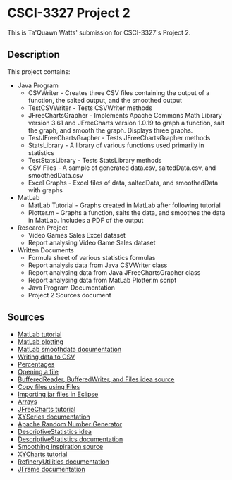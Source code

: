 # CSCI-3327 Project 2
This is Ta'Quawn Watts' submission for CSCI-3327's Project 2.

## Description
This project contains:
- Java Program
  - CSVWriter - Creates three CSV files containing the output of a function, the salted output, and the smoothed output
  - TestCSVWriter - Tests CSVWriter methods
  - JFreeChartsGrapher - Implements Apache Commons Math Library version 3.61 and JFreeCharts version 1.0.19 to graph a function, salt the graph, and smooth the graph. Displays three graphs.
  - TestJFreeChartsGrapher - Tests JFreeChartsGrapher methods
  - StatsLibrary - A library of various functions used primarily in statistics
  - TestStatsLibrary - Tests StatsLibrary methods
  - CSV Files - A sample of generated data.csv, saltedData.csv, and smoothedData.csv
  - Excel Graphs - Excel files of data, saltedData, and smoothedData with graphs
- MatLab
  - MatLab Tutorial - Graphs created in MatLab after following tutorial
  - Plotter.m - Graphs a function, salts the data, and smoothes the data in MatLab. Includes a PDF of the output
- Research Project
  - Video Games Sales Excel dataset
  - Report analysing Video Game Sales dataset
- Written Documents
  - Formula sheet of various statistics formulas
  - Report analysis data from Java CSVWriter class
  - Report analysing data from Java JFreeChartsGrapher class
  - Report analysing data from MatLab Plotter.m script
  - Java Program Documentation
  - Project 2 Sources document
  
## Sources
- [MatLab tutorial](https://www.mathworks.com/help/matlab/creating_plots/using-high-level-plotting-functions.html)
- [MatLab plotting](https://www.tutorialspoint.com/matlab/matlab_plotting.htm)
- [MatLab smoothdata documentation](https://www.mathworks.com/help/matlab/ref/smoothdata.html#bvmwdcu-1)
- [Writing data to CSV](https://springhow.com/java-write-csv/)
- [Percentages](https://www.mathworks.com/help/matlab/math/floating-point-numbers-within-specific-range.html)
- [Opening a file](https://www.digitalocean.com/community/tutorials/java-open-file)
- [BufferedReader, BufferedWriter, and Files idea source](https://stackoverflow.com/questions/64629900/how-to-replace-specific-string-in-a-text-file-by-java)
- [Copy files using Files](https://www.tabnine.com/code/java/methods/java.nio.file.Files/copy)
- [Importing jar files in Eclipse](https://www.edureka.co/community/4028/how-to-import-a-jar-file-in-eclipse)
- [Arrays](https://www.geeksforgeeks.org/arrays-in-java)
- [JFreeCharts tutorial](https://www.tutorialspoint.com/jfreechart/index.htm)
- [XYSeries documentation](https://www.jfree.org/jfreechart/javadoc/org/jfree/data/xy/XYSeries.html/)
- [Apache Random Number Generator](https://www.baeldung.com/java-generating-random-numbers)
- [DescriptiveStatistics idea](https://stackoverflow.com/questions/3793400/is-there-a-function-in-java-to-get-moving-average)
- [DescriptiveStatistics documentation](https://commons.apache.org/proper/commons-math/userguide/stat.html)
- [Smoothing inspiration source](https://medium.com/root-node/moving-average-from-data-stream-774aefb72a2c)
- [XYCharts tutorial](https://www.tutorialspoint.com/jfreechart/jfreechart_xy_chart.htm)
- [RefineryUtilities documentation](https://www.jfree.org/jcommon/api/org/jfree/ui/RefineryUtilities.html)
- [JFrame documentation](https://docs.oracle.com/javase/7/docs/api/javax/swing/JFrame.html)
